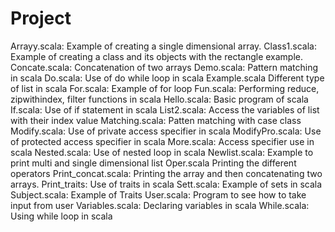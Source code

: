 # Project

Arrayy.scala:       Example of creating a single dimensional array.
Class1.scala:       Example of creating a class and its objects with the rectangle example.
Concate.scala:      Concatenation of two arrays
Demo.scala:         Pattern matching in scala
Do.scala:           Use of do while loop in scala 
Example.scala       Different type of list in scala
For.scala:          Example of for loop
Fun.scala:          Performing reduce, zipwithindex, filter functions in scala
Hello.scala:        Basic program of scala 
If.scala:           Use of if statement in scala 
List2.scala:        Access the variables of list with their index value
Matching.scala:     Patten matching with case class
Modify.scala:       Use of private access specifier in scala
ModifyPro.scala:    Use of protected access specifier in scala
More.scala:         Access specifier use in scala
Nested.scala:       Use of nested loop in scala
Newlist.scala:      Example to print multi and single dimensional list
Oper.scala          Printing the different operators
Print_concat.scala: Printing the array and then concatenating two arrays.
Print_traits:       Use of traits in scala 
Sett.scala:         Example of sets in scala
Subject.scala:      Example of Traits 
User.scala:         Program to see how to take input from user
Variables.scala:    Declaring variables in scala
While.scala:        Using while loop in scala 
